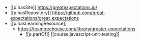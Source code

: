 

- [[p.hasSite]] https://greatexpectations.io/
- [[p.hasRepository]] https://github.com/great-expectations/great_expectations
- [[p.hasLearningResource]]
  - https://teamtreehouse.com/library/greater-expectations
    - [[p.partOf]] [[course.javascript-unit-testing]]

